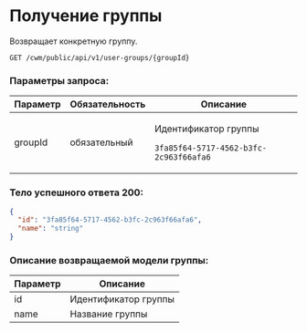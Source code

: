 # Получение группы

Возвращает конкретную группу.

`GET /cwm/public/api/v1/user-groups/{groupId}`

### Параметры запроса:

| **Параметр** | **Обязательность** | **Описание**                                                                        |
| ------------ | ------------------ | ----------------------------------------------------------------------------------- |
| groupId      | обязательный       | <p>Идентификатор группы</p><p><code>3fa85f64-5717-4562-b3fc-2c963f66afa6</code></p> |

### Тело успешного ответа 200:

```json
{
  "id": "3fa85f64-5717-4562-b3fc-2c963f66afa6",
  "name": "string"
}
```

### Описание возвращаемой модели группы:

| **Параметр** | **Описание**         |
| ------------ | -------------------- |
| id           | Идентификатор группы |
| name         | Название группы      |
